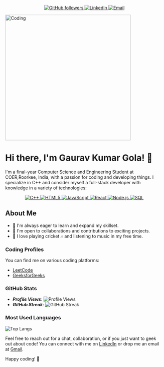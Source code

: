 <!-- Header -->
<p align="center">
  <a href="https://github.com/Gaurav00101">
    <img src="https://img.shields.io/github/followers/Gaurav00101?style=social" alt="GitHub followers">
  </a>
  <a href="https://www.linkedin.com/in/gaurav-kumar-gola-1600a81bb/">
    <img src="https://img.shields.io/badge/LinkedIn-Connect-blue?style=flat&logo=linkedin" alt="LinkedIn">
  </a>
  <a href="mailto:gauravprajapati262003@gmail.com">
    <img src="https://img.shields.io/badge/Email-Contact%20Me-red?style=flat&logo=gmail" alt="Email">
  </a>
</p>

<!-- Image of You Coding -->
<img
  align="center"
  alt="Coding"
  width="400"
  src="https://cdn.dribbble.com/users/1019864/screenshots/3079099/codeloop.gif"
/>


# Hi there, I'm Gaurav Kumar Gola! 👋

I'm a final-year Computer Science and Engineering Student at COER,Roorkee, India, with a passion for coding and developing things. I specialize in C++ and consider myself a full-stack developer with knowledge in a variety of technologies:

<!-- Skills -->
<p align="center">
  <a href="#">
    <img src="https://img.shields.io/badge/C++-blue?style=for-the-badge&logo=c%2B%2B&logoColor=white" alt="C++">
  </a>
  <a href="#">
    <img src="https://img.shields.io/badge/HTML5-orange?style=for-the-badge&logo=html5&logoColor=white" alt="HTML5">
  </a>
  <!--
  <a href="#">
    <img src="https://img.shields.io/badge/CSS3-blue?style=for-the-badge&logo=css3&logoColor=white" alt="CSS3">
  </a>-->
  <a href="#">
    <img src="https://img.shields.io/badge/JavaScript-yellow?style=for-the-badge&logo=javascript&logoColor=white" alt="JavaScript">
  </a>
  <a href="#">
    <img src="https://img.shields.io/badge/React-blue?style=for-the-badge&logo=react&logoColor=white" alt="React">
  </a>
  <a href="#">
    <img src="https://img.shields.io/badge/Node.js-green?style=for-the-badge&logo=node.js&logoColor=white" alt="Node.js">
  </a>
  <!--
  <a href="#">
    <img src="https://img.shields.io/badge/Express-green?style=for-the-badge&logo=express&logoColor=white" alt="Express">
  </a>-->
  <!--
  <a href="#">
    <img src="https://img.shields.io/badge/MongoDB-green?style=for-the-badge&logo=mongodb&logoColor=white" alt="MongoDB">
  </a>-->
  <a href="#">
    <img src="https://img.shields.io/badge/SQL-green?style=for-the-badge&logo=sql&logoColor=white" alt="SQL">
  </a>
  <!--
  <a href="#">
    <img src="https://img.shields.io/badge/Bootstrap-purple?style=for-the-badge&logo=bootstrap&logoColor=white" alt="Bootstrap">
  </a>-->
</p>

## About Me
- 🌱 I'm always eager to learn and expand my skillset.
- 👯 I'm open to collaborations and contributions to exciting projects.
- 🏏 I love playing cricket 🎶 and listening to music in my free time.

### Coding Profiles

You can find me on various coding platforms:

- [LeetCode](https://leetcode.com/gauravprajapati262003/)
- [GeeksforGeeks](https://auth.geeksforgeeks.org/user/gauravprajapati262003)

### GitHub Stats

- ***Profile Views***: ![Profile Views](https://komarev.com/ghpvc/?username=Gaurav00101)
- ***GitHub Streak***: ![GitHub Streak](https://github-readme-streak-stats.herokuapp.com/?user=Gaurav00101)
### Most Used Languages

![Top Langs](https://github-readme-stats.vercel.app/api/top-langs/?username=Gaurav00101&layout=compact&langs_count=5&custom_title=Most%20Used%20Languages&hide_border=true&bg_color=ffffff00)


<!--### Pinned Repositories

Here are some of my featured projects:

1. [ExerConnect](https://github.com/ChetanBatra72/Easy_Fitness)
-->
Feel free to reach out for a chat, collaboration, or if you just want to geek out about code! You can connect with me on [LinkedIn](https://www.linkedin.com/in/gaurav-kumar-gola-1600a81bb/) or drop me an email at [Gmail](mailto:gauravprajapati262003@gmail.com).

Happy coding! 🚀
